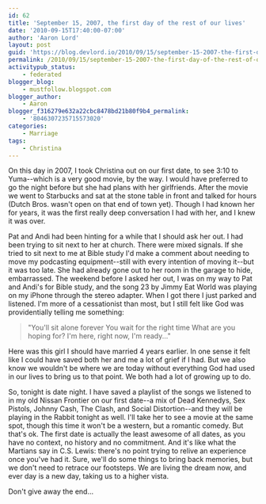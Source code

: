 ```yaml
---
id: 62
title: 'September 15, 2007, the first day of the rest of our lives'
date: '2010-09-15T17:40:00-07:00'
author: 'Aaron Lord'
layout: post
guid: 'https://blog.devlord.io/2010/09/15/september-15-2007-the-first-day-of-the-rest-of-our-lives/'
permalink: /2010/09/15/september-15-2007-the-first-day-of-the-rest-of-our-lives/
activitypub_status:
    - federated
blogger_blog:
    - mustfollow.blogspot.com
blogger_author:
    - Aaron
blogger_f316279e632a22cbc8478bd21b80f9b4_permalink:
    - '8046307235715573020'
categories:
    - Marriage
tags:
    - Christina
---
```


On this day in 2007, I took Christina out on our first date, to see 3:10 to Yuma--which is a very good movie, by the way. I would have preferred to go the night before but she had plans with her girlfriends. After the movie we went to Starbucks and sat at the stone table in front and talked for hours (Dutch Bros. wasn't open on that end of town yet). Though I had known her for years, it was the first really deep conversation I had with her, and I knew it was over.

Pat and Andi had been hinting for a while that I should ask her out. I had been trying to sit next to her at church. There were mixed signals. If she tried to sit next to me at Bible study I'd make a comment about needing to move my podcasting equipment--still with every intention of moving it--but it was too late. She had already gone out to her room in the garage to hide, embarrassed. The weekend before I asked her out, I was on my way to Pat and Andi's for Bible study, and the song 23 by Jimmy Eat World was playing on my iPhone through the stereo adapter. When I got there I just parked and listened. I'm more of a cessationist than most, but I still felt like God was providentially telling me something:
<blockquote>"You'll sit alone forever
You wait for the right time
What are you hoping for?
I'm here, right now, I'm ready..."</blockquote>
Here was this girl I should have married 4 years earlier. In one sense it felt like I could have saved both her and me a lot of grief if I had. But we also know we wouldn't be where we are today without everything God had used in our lives to bring us to that point. We both had a lot of growing up to do.

So, tonight is date night. I have saved a playlist of the songs we listened to in my old Nissan Frontier on our first date--a mix of Dead Kennedys, Sex Pistols, Johnny Cash, The Clash, and Social Distortion--and they will be playing in the Rabbit tonight as well. I'll take her to see a movie at the same spot, though this time it won't be a western, but a romantic comedy. But that's ok. The first date is actually the least awesome of all dates, as you have no context, no history and no commitment. And it's like what the Martians say in C.S. Lewis: there's no point trying to relive an experience once you've had it. Sure, we'll do some things to bring back memories, but we don't need to retrace our footsteps. We are living the dream now, and ever day is a new day, taking us to a higher vista.

Don't give away the end...